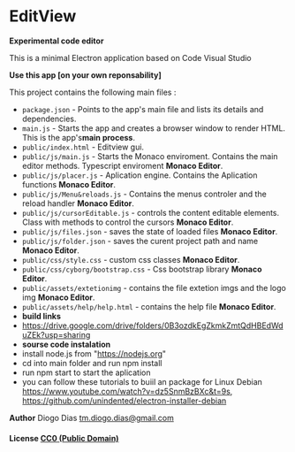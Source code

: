# EditView

**Experimental code editor**

This is a minimal Electron application based on Code Visual Studio

**Use this app [on your own reponsability]**

This project contains the following main files :

- `package.json` - Points to the app's main file and lists its details and dependencies.
- `main.js` - Starts the app and creates a browser window to render HTML. This is the app's**main process**.
- `public/index.html` - Editview gui.
- `public/js/main.js` - Starts the Monaco enviroment. Contains the main editor methods. Typescript enviroment **Monaco Editor**.
- `public/js/placer.js` - Aplication engine. Contains the Aplication functions **Monaco Editor**.
- `public/js/Menu&reloads.js` - Contains the menus controler and the reload handler **Monaco Editor**.
- `public/js/cursorEditable.js` - controls the content editable elements. Class with methods to control the cursors **Monaco Editor**.
- `public/js/files.json` - saves the state of loaded files **Monaco Editor**.
- `public/js/folder.json` - saves the curent project path and name **Monaco Editor**.
- `public/css/style.css` - custom css classes **Monaco Editor**.
- `public/css/cyborg/bootstrap.css` - Css bootstrap library **Monaco Editor**.
- `public/assets/extetionimg` - contains the file extetion imgs and the logo img **Monaco Editor**.
- `public/assets/help/help.html` - contains the help file **Monaco Editor**.
- **build links**
- https://drive.google.com/drive/folders/0B3ozdkEgZkmkZmtQdHBEdWduZEk?usp=sharing
- **sourse code instalation**
-  install node.js from "https://nodejs.org"
-  cd into main folder and run npm install
-  run npm start to start the aplication
-  you can follow these tutorials to buiil an package for Linux Debian
   https://www.youtube.com/watch?v=dz5SnmBzBXc&t=9s, https://github.com/unindented/electron-installer-debian

**Author**
Diogo Dias tm.diogo.dias@gmail.com

#### License [CC0 (Public Domain)](LICENSE.md)
